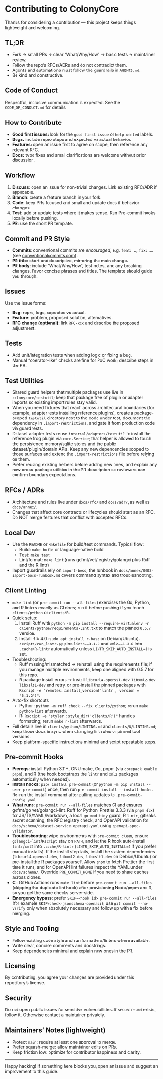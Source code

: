 # Contributing to ColonyCore

Thanks for considering a contribution — this project keeps things lightweight and welcoming.

## TL;DR
- Fork → small PRs → clear “What/Why/How” → basic tests → maintainer review.
- Follow the repo’s RFCs/ADRs and do not contradict them.
- Agents and automations must follow the guardrails in `AGENTS.md`.
- Be kind and constructive.

## Code of Conduct
Respectful, inclusive communication is expected. See the `CODE_OF_CONDUCT.md` for details.

## How to Contribute
- **Good first issues:** look for the `good first issue` or `help wanted` labels.
- **Bugs:** include repro steps and expected vs actual behavior.
- **Features:** open an issue first to agree on scope, then reference any relevant RFC.
- **Docs:** typo fixes and small clarifications are welcome without prior discussion.

## Workflow
1. **Discuss**: open an issue for non-trivial changes. Link existing RFC/ADR if applicable.
2. **Branch**: create a feature branch in your fork.
3. **Code**: keep PRs focused and small and update docs if behavior changes.
4. **Test**: add or update tests where it makes sense. Run Pre-commit hooks locally before pushing.
5. **PR**: use the short PR template.

## Commit and PR Style
- **Commits**: conventional commits are *encouraged*, e.g. `feat: …`, `fix: …`. (see [conventionalcommits.com](https://www.conventionalcommits.org/en/v1.0.0/)).
- **PR title**: short and descriptive, mirroring the main change.
- **PR body**: include “What/Why/How”, test notes, and any breaking changes. Favor concise phrases and titles. The template should guide you through.

## Issues
Use the issue forms:
- **Bug**: repro, logs, expected vs actual.
- **Feature**: problem, proposed solution, alternatives.
- **RFC change (optional)**: link `RFC-xxx` and describe the proposed adjustment.

## Tests
- Add unit/integration tests when adding logic or fixing a bug.
- Manual “operator-like” checks are fine for PoC work; describe steps in the PR.

## Test Utilities
- Shared guard helpers that multiple packages use live in `colonycore/testutil`; keep that package free of plugin or adapter imports so existing import rules stay valid.
- When you need fixtures that reach across architectural boundaries (for example, adapter tests installing reference plugins), create a package-scoped `testutil` directory next to the code under test, document the dependency in `.import-restrictions`, and gate it from production code via guard tests.
- Dataset adapter tests reuse `internal/adapters/testutil` to install the reference frog plugin via `core.Service`; that helper is allowed to touch the persistence memory/sqlite stores and the public dataset/plugin/domain APIs. Keep any new dependencies scoped to those surfaces and extend the `.import-restrictions` file before relying on them.
- Prefer reusing existing helpers before adding new ones, and explain any new cross-package utilities in the PR description so reviewers can confirm boundary expectations.

## RFCs / ADRs
- Architecture and rules live under `docs/rfc/` and `docs/adr/`, as well as `docs/annex/`.
- Changes that affect core contracts or lifecycles should start as an RFC. Do NOT merge features that conflict with accepted RFCs.

## Local Dev
- Use the `README` or `Makefile` for build/test commands. Typical flow:
  - Build: `make build` or language-native build
  - Test: `make test`
  - Lint/format: `make lint` (runs gofmt/vet/registry/golangci plus Ruff and the R lintr)
- Import guardrails rely on `import-boss`; the runbook in `docs/annex/0003-import-boss-runbook.md` covers command syntax and troubleshooting.

## Client Linting
- `make lint` (or `pre-commit run --all-files`) exercises the Go, Python, and R linters exactly as CI does; run it before pushing if you touch `clients/python` or `clients/R`.
- Quick setup:
  1. Install Ruff with `python -m pip install --require-virtualenv -r clients/python/requirements-lint.txt` to match the pinned `0.5.7` version.
  2. Install R ≥ 4.0 (`sudo apt install r-base` on Debian/Ubuntu). `scripts/run_lintr.py` pins `lintr==3.1.2` and `xml2==1.3.6` into `.cache/R-lintr` automatically unless `LINTR_SKIP_AUTO_INSTALL=1` is set.
- Troubleshooting:
  - Ruff missing/mismatched → reinstall using the requirements file; if you manage multiple environments, keep one aligned with 0.5.7 for this repo.
  - R package install errors → install `libcurl4-openssl-dev libxml2-dev libxslt1-dev` and retry, or pre-install the pinned packages with `Rscript -e "remotes::install_version('lintr', version = '3.1.2')"`.
- Auto-fix shortcuts:
  - Python: `python -m ruff check --fix clients/python`; rerun `make python-lint` afterwards.
  - R: `Rscript -e "styler::style_dir('clients/R')"` handles formatting; rerun `make r-lint` afterwards.
- Full details live in `clients/python/LINTING.md` and `clients/R/LINTING.md`; keep those docs in sync when changing lint rules or pinned tool versions.
- Keep platform-specific instructions minimal and script repeatable steps.

## Pre-commit Hooks
- **Prereqs**: install Python 3.11+, GNU make, Go, pnpm (via `corepack enable pnpm`), and R (the hook bootstraps the `lintr` and `xml2` packages automatically when needed).
- **Install hooks**: `pipx install pre-commit` (or `python -m pip install --user pre-commit`) once, then run `pre-commit install --install-hooks`. Re-run the install command after pulling updates to `.pre-commit-config.yaml`.
- **What runs**: `pre-commit run --all-files` matches CI and ensures gofmt/go vet/golangci-lint, Ruff for Python, Prettier 3.3.3 (via `pnpm dlx`) for JS/TS/YAML/Markdown, a local `go mod tidy` guard, R `lintr`, gitleaks secret scanning, the RFC registry check, and OpenAPI validation for `docs/schema/dataset-service.openapi.yaml` using `openapi-spec-validator`.
- **Troubleshooting**: wipe environments with `pre-commit clean`, ensure `golangci-lint`/`Rscript` stay on `PATH`, and let the R hook auto-install `lintr`/`xml2` into `.cache/R-lintr` (`LINTR_SKIP_AUTO_INSTALL=1` if you prefer manual installs). If the install step fails, install the system dependencies (`libcurl4-openssl-dev`, `libxml2-dev`, `libxslt1-dev` on Debian/Ubuntu) or pre-install the R packages yourself. Allow `pnpm` to fetch Prettier the first time it runs, and for OpenAPI lint failures inspect the YAML under `docs/schema/`. Override `PRE_COMMIT_HOME` if you need to share caches across clones.
- **CI**: GitHub Actions runs `make lint` before `pre-commit run --all-files` (skipping the duplicate lint hook) after provisioning Node/pnpm and R, so you get the same checks server-side.
- **Emergency bypass**: prefer `SKIP=<hook id> pre-commit run --all-files` (for example `SKIP=check-jsonschema-openapi`); use `git commit --no-verify` only when absolutely necessary and follow up with a fix before merging.
## Style and Tooling
- Follow existing code style and run formatters/linters where available.
- Write clear, concise comments and docstrings.
- Keep dependencies minimal and explain new ones in the PR.

## Licensing
By contributing, you agree your changes are provided under this repository’s license.

## Security
Do not open public issues for sensitive vulnerabilities. If `SECURITY.md` exists, follow it. Otherwise contact a maintainer privately.

## Maintainers’ Notes (lightweight)
- Protect `main`: require at least one approval to merge.
- Prefer squash-merge: allow maintainer edits on PRs.
- Keep friction low: optimize for contributor happiness and clarity.

---

Happy hacking! If something here blocks you, open an issue and suggest an improvement to this guide.
